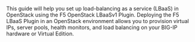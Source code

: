 This guide will help you set up load-balancing as a service (LBaaS) in OpenStack using the F5 OpenStack LBaaSv1 Plugin. Deploying the F5 LBaaS Plugin in an OpenStack environment allows you to provision virtual IPs, server pools, health monitors, and load balancing on your BIG-IP hardware or Virtual Edition.